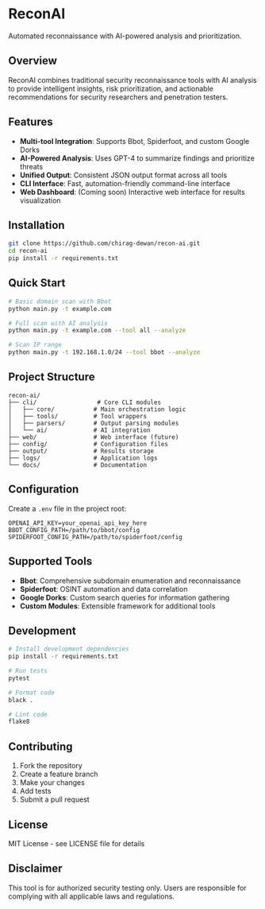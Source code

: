 # ReconAI

Automated reconnaissance with AI-powered analysis and prioritization.

## Overview

ReconAI combines traditional security reconnaissance tools with AI analysis to provide intelligent insights, risk prioritization, and actionable recommendations for security researchers and penetration testers.

## Features

- **Multi-tool Integration**: Supports Bbot, Spiderfoot, and custom Google Dorks
- **AI-Powered Analysis**: Uses GPT-4 to summarize findings and prioritize threats
- **Unified Output**: Consistent JSON output format across all tools
- **CLI Interface**: Fast, automation-friendly command-line interface
- **Web Dashboard**: (Coming soon) Interactive web interface for results visualization

## Installation

```bash
git clone https://github.com/chirag-dewan/recon-ai.git
cd recon-ai
pip install -r requirements.txt
```

## Quick Start

```bash
# Basic domain scan with Bbot
python main.py -t example.com

# Full scan with AI analysis
python main.py -t example.com --tool all --analyze

# Scan IP range
python main.py -t 192.168.1.0/24 --tool bbot --analyze
```

## Project Structure

```
recon-ai/
├── cli/                 # Core CLI modules
│   ├── core/           # Main orchestration logic
│   ├── tools/          # Tool wrappers
│   ├── parsers/        # Output parsing modules
│   └── ai/             # AI integration
├── web/                # Web interface (future)
├── config/             # Configuration files
├── output/             # Results storage
├── logs/               # Application logs
└── docs/               # Documentation
```

## Configuration

Create a `.env` file in the project root:

```
OPENAI_API_KEY=your_openai_api_key_here
BBOT_CONFIG_PATH=/path/to/bbot/config
SPIDERFOOT_CONFIG_PATH=/path/to/spiderfoot/config
```

## Supported Tools

- **Bbot**: Comprehensive subdomain enumeration and reconnaissance
- **Spiderfoot**: OSINT automation and data correlation
- **Google Dorks**: Custom search queries for information gathering
- **Custom Modules**: Extensible framework for additional tools

## Development

```bash
# Install development dependencies
pip install -r requirements.txt

# Run tests
pytest

# Format code
black .

# Lint code
flake8
```

## Contributing

1. Fork the repository
2. Create a feature branch
3. Make your changes
4. Add tests
5. Submit a pull request

## License

MIT License - see LICENSE file for details

## Disclaimer

This tool is for authorized security testing only. Users are responsible for complying with all applicable laws and regulations.